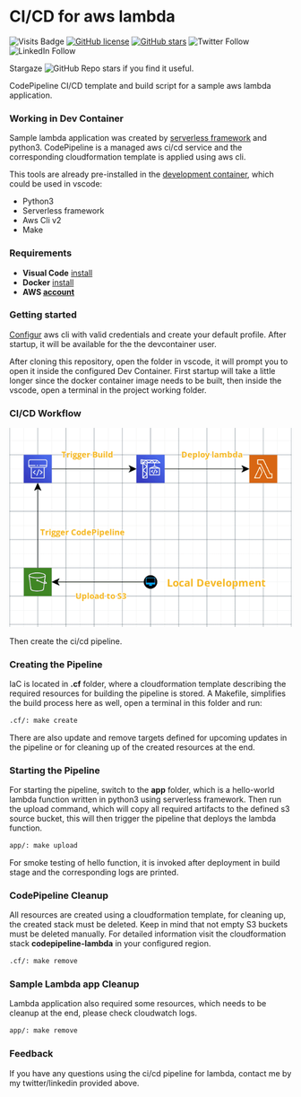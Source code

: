 # CI/CD for aws lambda

![Visits Badge](https://badges.pufler.dev/visits/simorgh1/lambda-cd)
[![GitHub license](https://img.shields.io/github/license/simorgh1/lambda-cd)](https://github.com/simorgh1/lambda-cd/blob/master/LICENSE)
[![GitHub stars](https://img.shields.io/github/stars/simorgh1/lambda-cd)](https://github.com/simorgh1/lambda-cd/stargazers)
![Twitter Follow](https://img.shields.io/twitter/follow/bahrammaravandi?style=social)
![LinkedIn Follow](https://shields.io/badge/style-bahram.maravandi-black?logo=linkedin&label=LinkedIn&link=https://www.linkedin.com/in/bahram.maravandi)

Stargaze ![GitHub Repo stars](https://img.shields.io/github/stars/simorgh1/lambda-cd?style=social) if you find it useful.

CodePipeline CI/CD template and build script for a sample aws lambda application.

### Working in Dev Container

Sample lambda application was created by [serverless framework](https://www.serverless.com) and python3. CodePipeline is a managed aws ci/cd service and the corresponding cloudformation template is applied using aws cli.

This tools are already pre-installed in the [development container](https://microsoft.github.io/code-with-engineering-playbook/developer-experience/devcontainers/), which could be used in vscode:

- Python3
- Serverless framework
- Aws Cli v2
- Make

### Requirements

- **Visual Code** [install](https://code.visualstudio.com/Download)
- **Docker** [install](https://docs.docker.com/engine/install/)
- **AWS [account](https://aws.amazon.com)**

### Getting started

[Configur](https://docs.aws.amazon.com/cli/latest/userguide/cli-configure-quickstart.html) aws cli with valid credentials and create your default profile. After startup, it will be available for the the devcontainer user.


After cloning this repository, open the folder in vscode, it will prompt you to open it inside the configured Dev Container. First startup will take a little longer since the docker container image needs to be built, then inside the vscode, open a terminal in the project working folder.

### CI/CD Workflow

![Workflow](ci-cd-lambda.png)

Then create the ci/cd pipeline.

### Creating the Pipeline

IaC is located in **.cf** folder, where a cloudformation template describing the required resources for building the pipeline is stored. A Makefile, simplifies the build process here as well, open a terminal in this folder and run:

```bash
.cf/: make create
```

There are also update and remove targets defined for upcoming updates in the pipeline or for cleaning up of the created resources at the end.

### Starting the Pipeline

For starting the pipeline, switch to the **app** folder, which is a hello-world lambda function written in python3 using serverless framework. Then run the upload command, which will copy all required artifacts to the defined s3 source bucket, this will then trigger the pipeline that deploys the lambda function.

```bash
app/: make upload
```

For smoke testing of hello function, it is invoked after deployment in build stage and the corresponding logs are printed.

### CodePipeline Cleanup

All resources are created using a cloudformation template, for cleaning up, the created stack must be deleted. Keep in mind that not empty S3 buckets must be deleted manually. For detailed information visit the cloudformation stack **codepipeline-lambda** in your configured region.

```bash
.cf/: make remove
```

### Sample Lambda app Cleanup

Lambda application also required some resources, which needs to be cleanup at the end, please check cloudwatch logs.

```bash
app/: make remove
```

### Feedback

If you have any questions using the ci/cd pipeline for lambda, contact me by my twitter/linkedin provided above.
